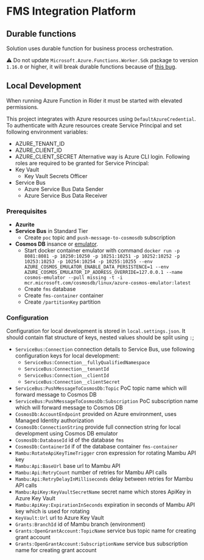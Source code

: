 # FMS Integration Platform

## Durable functions
Solution uses durable function for business process orchestration.

⚠️ Do not update `Microsoft.Azure.Functions.Worker.Sdk` package to version `1.16.0` or higher, it will break durable functions because of [this bug](https://github.com/microsoft/durabletask-dotnet/issues/247).

## Local Development
When running Azure Function in Rider it must be started with elevated permissions.

This project integrates with Azure resources using `DefaultAzureCredential`. To authenticate with Azure resources create Service Principal and set following environment variables:
 - AZURE_TENANT_ID
 - AZURE_CLIENT_ID
 - AZURE_CLIENT_SECRET
Alternative way is Azure CLI login. Following roles are required to be granted for Service Principal:
 - Key Vault
     - Key Vault Secrets Officer
 - Service Bus
     - Azure Service Bus Data Sender
     - Azure Service Bus Data Receiver

### Prerequisites
- **Azurite**
- **Service Bus** in Standard Tier
    - Create `poc` topic and `push-message-to-cosmosdb` subscription
- **Cosmos DB** insance or [emulator](https://learn.microsoft.com/en-us/azure/cosmos-db/how-to-develop-emulator).
    - Start docker container emulator with command ```docker run -p 8081:8081 -p 10250:10250 -p 10251:10251 -p 10252:10252 -p 10253:10253 -p 10254:10254 -p 10255:10255 --env AZURE_COSMOS_EMULATOR_ENABLE_DATA_PERSISTENCE=1 --env AZURE_COSMOS_EMULATOR_IP_ADDRESS_OVERRIDE=127.0.0.1 --name cosmos-emulator --pull missing -t -i mcr.microsoft.com/cosmosdb/linux/azure-cosmos-emulator:latest```
    - Create `fms` database
    - Create `fms-container` container
    - Create `/partitionKey` partition

### Configuration
Configuration for local development is stored in `local.settings.json`. It should contain flat structure of keys, nested values should be split using `:`;
- `ServiceBus:Connection` connection details to Service Bus, use following configuration keys for local development:
    - `ServiceBus:Connection__fullyQualifiedNamespace`
    - `ServiceBus:Connection__tenantId`
    - `ServiceBus:Connection__clientId`
    - `ServiceBus:Connection__clientSecret`
- `ServiceBus:PushMessageToCosmosDb:Topic` PoC topic name which will forward message to Cosmos DB
- `ServiceBus:PushMessageToCosmosDb:Subscription` PoC subscription name which will forward message to Cosmos DB
- `CosmosDb:AccountEndpoint` provided on Azure environment, uses Managed Identity authorization
- `CosmosDb:ConnectionString` provide full connection string for local development using Cosmos DB emulator
- `CosmosDb:DatabaseId` id of the database `fms`
- `CosmosDb:ContainerId` if of the database container `fms-container`
- `Mambu:RotateApiKeyTimeTrigger` cron expression for rotating Mambu API key
- `Mambu:Api:BaseUrl` base url to Mambu API
- `Mambu:Api:RetryCount` number of retries for Mambu API calls
- `Mambu:Api:RetryDelayInMilliseconds` delay between retries for Mambu API calls
- `Mambu:ApiKey:KeyVaultSecretName` secret name which stores ApiKey in Azure Key Vault
- `Mambu:ApiKey:ExpirationInSeconds` expiration in seconds of Mambu API key which is used for rotating
- `KeyVault:Url` url to Azure Key Vault
- `Grants:BranchId` id of Mambu branch (environment)
- `Grants:OpenGrantAccount:TopicName` service bus topic name for creating grant account
- `Grants:OpenGrantAccount:SubscriptionName` service bus subscription name for creating grant account
